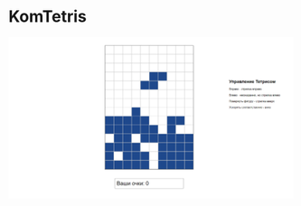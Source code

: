 # KomTetris
<p align="center">
  <img src="https://github.com/Ivan-Corporation/KomTetris/blob/master/Tetris.png">
  </p>
